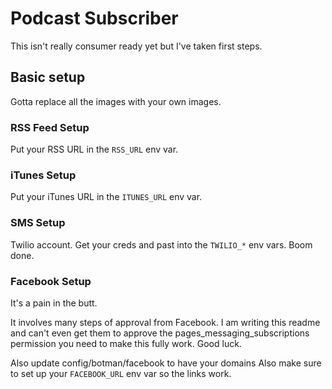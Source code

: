 # Podcast Subscriber

This isn't really consumer ready yet but I've taken first steps.

## Basic setup

Gotta replace all the images with your own images.

### RSS Feed Setup
Put your RSS URL in the `RSS_URL` env var.

### iTunes Setup
Put your iTunes URL in the `ITUNES_URL` env var.

### SMS Setup
Twilio account. Get your creds and past into the `TWILIO_*` env vars. Boom done.

### Facebook Setup
It's a pain in the butt.

It involves many steps of approval from Facebook. I am writing this readme and can't even get them to approve the pages_messaging_subscriptions permission you need to make this fully work. Good luck.

Also update config/botman/facebook to have your domains
Also make sure to set up your `FACEBOOK_URL` env var so the links work.
